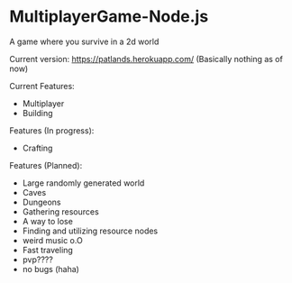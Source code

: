 # MultiplayerGame-Node.js
A game where you survive in a 2d world

Current version: https://patlands.herokuapp.com/ (Basically nothing as of now)

Current Features:
- Multiplayer
- Building

Features (In progress):
- Crafting

Features (Planned): 
- Large randomly generated world
- Caves
- Dungeons
- Gathering resources
- A way to lose
- Finding and utilizing resource nodes
- weird music o.O
- Fast traveling
- pvp????
- no bugs (haha)
